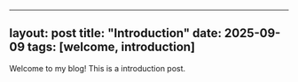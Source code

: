 
---
layout: post
title: "Introduction"
date: 2025-09-09
tags: [welcome, introduction]
---

Welcome to my blog! This is a introduction post.
